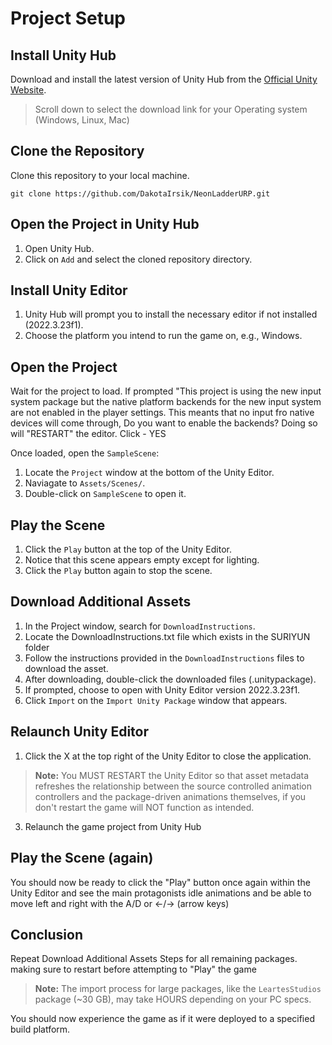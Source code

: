 # Project Setup

## Install Unity Hub
Download and install the latest version of Unity Hub from the [Official Unity Website](https://unity.com/download).
> Scroll down to select the download link for your Operating system (Windows, Linux, Mac)

## Clone the Repository
Clone this repository to your local machine.

`git clone https://github.com/DakotaIrsik/NeonLadderURP.git `

## Open the Project in Unity Hub
1. Open Unity Hub.
2. Click on `Add` and select the cloned repository directory.

## Install Unity Editor
1. Unity Hub will prompt you to install the necessary editor if not installed (2022.3.23f1). 
2. Choose the platform you intend to run the game on, e.g., Windows.

## Open the Project
Wait for the project to load. 
If prompted "This project is using the new input system package but the native platform backends for the new input system are not enabled in the player settings. This meants that no input fro native devices will come through, Do you want to enable the backends? Doing so will "RESTART" the editor. Click - YES

Once loaded, open the `SampleScene`:
1. Locate the `Project` window at the bottom of the Unity Editor.
2. Naviagate to `Assets/Scenes/`.
3. Double-click on `SampleScene` to open it.

## Play the Scene
1. Click the `Play` button at the top of the Unity Editor.
2. Notice that this scene appears empty except for lighting.
3. Click the `Play` button again to stop the scene.

## Download Additional Assets
1. In the Project window, search for `DownloadInstructions`.
2. Locate the DownloadInstructions.txt file which exists in the SURIYUN folder
3. Follow the instructions provided in the `DownloadInstructions` files to download the asset.
4. After downloading, double-click the downloaded files (.unitypackage).
5. If prompted, choose to open with Unity Editor version 2022.3.23f1.
6. Click `Import` on the `Import Unity Package` window that appears.

## Relaunch Unity Editor
1. Click the X at the top right of the Unity Editor to close the application.
> **Note:** You MUST RESTART the Unity Editor so that asset metadata refreshes the relationship between the source controlled animation controllers and the package-driven animations themselves, if you don't restart the game will NOT function as intended.
3. Relaunch the game project from Unity Hub

## Play the Scene (again)
You should now be ready to click the "Play" button once again within the Unity Editor and see the main protagonists idle animations and be able to move left and right with the A/D or <-/-> (arrow keys)


## Conclusion
Repeat Download Additional Assets Steps for all remaining packages. making sure to restart before attempting to "Play" the game
> **Note:** The import process for large packages, like the `LeartesStudios` package (~30 GB), may take HOURS depending on your PC specs.

You should now experience the game as if it were deployed to a specified build platform.



